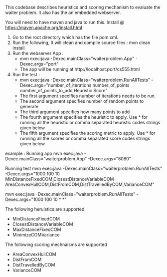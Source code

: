 This codebase describes heuristics and scoring mechanism to evaluate the waiter problem.
It also has the an embedded webserver.

You will need to have maven and java to run this.
Install @ https://maven.apache.org/install.html

1. Go to the root directory which has the file pom.xml.
2. Run the following, It will clean and compile source files : mvn clean install
3. Run the webserver App : 
    - mvn exec:java -Dexec.mainClass="waiterproblem.App" -Dexec.args="port"
    - The app will be running at http://localhost:port/cs555.html
4. Run the test :
    - mvn exec:java -Dexec.mainClass="waiterproblem.RunAllTests" 
-Dexec.args="number_of_iterations number_of_points number_of_points_to_add Heuristic Score"
    - The first argument specifies number of iterations needs to be run. 
    - The second argument specifies number of random points to generate
    - The third argument specifies how many points to add
    - The fourth argument specifies the heuristic to apply. Use * for running all the heuristic or comma separated heuristic codes  strings given below
    - The fifth argument specifies the scoring metric to apply. Use * for running all the scores or comma separated score codes strings given below

example : 
Running app
mvn exec:java -Dexec.mainClass="waiterproblem.App" -Dexec.args="8080"

Running test
mvn exec:java -Dexec.mainClass="waiterproblem.RunAllTests" 
-Dexec.args="1000 100 10 MinDistanceFixedCOM,ClosestDistanceVariableCOM AreaConvexHullCOM,DistFromCOM,DistTravelledByCOM,VarianceCOM"

mvn exec:java -Dexec.mainClass="waiterproblem.RunAllTests" 
-Dexec.args="1000 100 10 * *"

The following heruistics are supported
- MinDistanceFixedCOM
- ClosestDistanceVariableCOM
- MaxDistanceFixedCOM
- MinimizeCOMVariance

The following scoring mechnaisms are supported
- AreaConvexHullCOM
- DistFromCOM
- DistTravelledByCOM
- VarianceCOM
